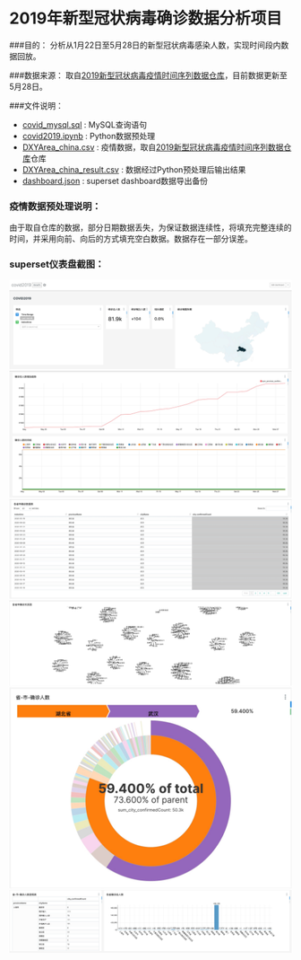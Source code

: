 # 2019年新型冠状病毒确诊数据分析项目

###目的：
分析从1月22日至5月28日的新型冠状病毒感染人数，实现时间段内数据回放。

###数据来源：
取自[2019新型冠状病毒疫情时间序列数据仓库](https://github.com/BlankerL/DXY-COVID-19-Data)，目前数据更新至5月28日。

###文件说明：
- [covid_mysql.sql](script/covid_mysql.sql) : MySQL查询语句
- [covid2019.ipynb](script/covid2019.ipynb) : Python数据预处理
- [DXYArea_china.csv](csv/DXYArea_china.csv) : 疫情数据，取自[2019新型冠状病毒疫情时间序列数据仓库](https://github.com/BlankerL/DXY-COVID-19-Data)仓库
- [DXYArea_china_result.csv](csv/DXYArea_china_result.csv) : 数据经过Python预处理后输出结果
- [dashboard.json](json/dashboard.json) : superset dashboard数据导出备份

### 疫情数据预处理说明：
由于取自仓库的数据，部分日期数据丢失，为保证数据连续性，将填充完整连续的时间，并采用向前、向后的方式填充空白数据。数据存在一部分误差。

### superset仪表盘截图：
![image](image/dashboard_1.jpg)
![image](image/dashboard_2.jpg)
![image](image/dashboard_3.jpg)
![image](image/dashboard_4.jpg)
![image](image/dashboard_5.jpg)
![image](image/dashboard_6.jpg)





 
